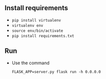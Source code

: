 

## Install requirements

- `pip install virtualenv`
- `virtualenv env`
- `source env/bin/activate`
- `pip install requirements.txt`

## Run

- Use the command

    `FLASK_APP=server.py flask run -h 0.0.0.0`